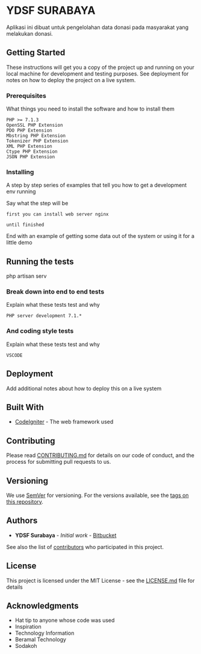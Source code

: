 # YDSF SURABAYA

Aplikasi ini dibuat untuk pengelolahan data donasi pada masyarakat yang melakukan donasi.

## Getting Started

These instructions will get you a copy of the project up and running on your local machine for development and testing purposes. See deployment for notes on how to deploy the project on a live system.

### Prerequisites

What things you need to install the software and how to install them

```
PHP >= 7.1.3
OpenSSL PHP Extension
PDO PHP Extension
Mbstring PHP Extension
Tokenizer PHP Extension
XML PHP Extension
Ctype PHP Extension
JSON PHP Extension
```

### Installing

A step by step series of examples that tell you how to get a development env running

Say what the step will be

```
first you can install web server nginx

```

```
until finished
```

End with an example of getting some data out of the system or using it for a little demo

## Running the tests

php artisan serv

### Break down into end to end tests

Explain what these tests test and why

```
PHP server development 7.1.*
```

### And coding style tests

Explain what these tests test and why

```
VSCODE
```

## Deployment

Add additional notes about how to deploy this on a live system

## Built With

* [CodeIgniter]([https://laravel.com/docs/5.7](https://www.codeigniter.com/user_guide/)) - The web framework used

## Contributing

Please read [CONTRIBUTING.md](https://gist.github.com/PurpleBooth/b24679402957c63ec426) for details on our code of conduct, and the process for submitting pull requests to us.

## Versioning

We use [SemVer](http://semver.org/) for versioning. For the versions available, see the [tags on this repository](https://github.com/DBSetyawan/sistem-manajemen-donatur.git). 

## Authors

* **YDSF Surabaya** - *Initial work* - [Bitbucket](https://github.org/DBSetyawan)

See also the list of [contributors](https://github.com/DBSetyawan/sistem-manajemen-donatur.git) who participated in this project.

## License

This project is licensed under the MIT License - see the [LICENSE.md](LICENSE.md) file for details

## Acknowledgments

* Hat tip to anyone whose code was used
* Inspiration
* Technology Information
* Beramal Technology
* Sodakoh

